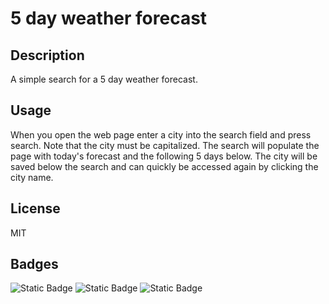# 5 day weather forecast

## Description

A simple search for a 5 day weather forecast.

## Usage

When you open the web page enter a city into the search field and press search. Note that the city must be capitalized. The search will populate the page with today's forecast and the following 5 days below. The city will be saved below the search and can quickly be accessed again by clicking the city name.





## License

MIT


## Badges

![Static Badge](https://img.shields.io/badge/JavaScript-blue?logo=JavaScript)
![Static Badge](https://img.shields.io/badge/CSS3-blue?logo=CSS3)
![Static Badge](https://img.shields.io/badge/HTML5-black?logo=HTML5)



